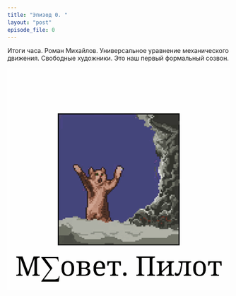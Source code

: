 ```yaml
---
title: "Эпизод 0. "
layout: "post"
episode_file: 0
---
```


Итоги часа. Роман Михайлов. Универсальное уравнение механического движения. Свободные художники. Это наш первый формальный созвон.

![](/files/msovet0.gif)